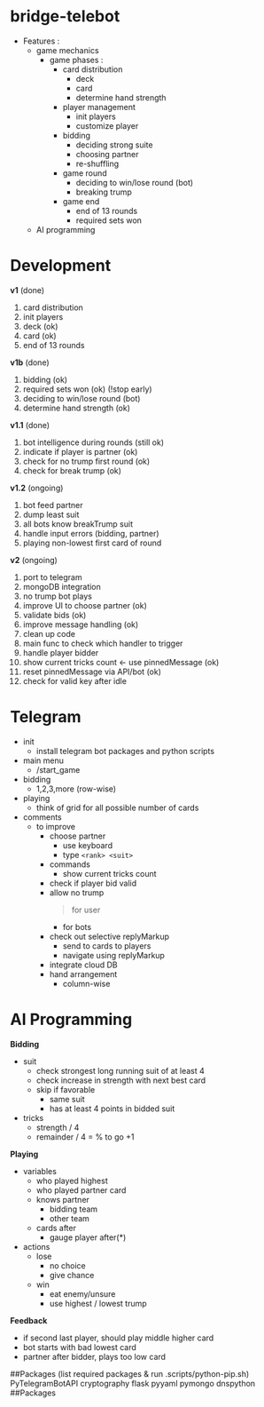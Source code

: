 # bridge-telebot

- Features :
  - game mechanics
    - game phases :
      - card distribution
        - deck
        - card
        - determine hand strength
      - player management
        - init players
        - customize player
      - bidding
        - deciding strong suite
        - choosing partner
        - re-shuffling
      - game round
        - deciding to win/lose round (bot)
        - breaking trump
      - game end
        - end of 13 rounds
        - required sets won
  - AI programming

# Development

**v1** (done)

1. card distribution
2. init players
3. deck (ok)
4. card (ok)
5. end of 13 rounds

**v1b** (done)

1. bidding (ok)
2. required sets won (ok) (!stop early)
3. deciding to win/lose round (bot)
4. determine hand strength (ok)

**v1.1** (done)

1. bot intelligence during rounds (still ok)
2. indicate if player is partner (ok)
3. check for no trump first round (ok)
4. check for break trump (ok)

**v1.2** (ongoing)

1. bot feed partner
2. dump least suit
3. all bots know breakTrump suit
4. handle input errors (bidding, partner)
5. playing non-lowest first card of round

**v2** (ongoing)

1. port to telegram
2. mongoDB integration
3. no trump bot plays
4. improve UI to choose partner (ok)
5. validate bids (ok)
6. improve message handling (ok)
7. clean up code
8. main func to check which handler to trigger
9. handle player bidder
10. show current tricks count <- use pinnedMessage (ok)
11. reset pinnedMessage via API/bot (ok)
12. check for valid key after idle

# Telegram

- init
  - install telegram bot packages and python scripts
- main menu
  - /start_game
- bidding
  - 1,2,3,more (row-wise)
- playing
  - think of grid for all possible number of cards
- comments
  - to improve
    - choose partner
      - use keyboard
      - type `<rank> <suit>`
    - commands
      - show current tricks count
    - check if player bid valid
    - allow no trump
      > for user
      - for bots
    - check out selective replyMarkup
      - send to cards to players
      - navigate using replyMarkup
    - integrate cloud DB
    - hand arrangement
      - column-wise

# AI Programming

**Bidding**

- suit
  - check strongest long running suit of at least 4
  - check increase in strength with next best card
  - skip if favorable
    - same suit
    - has at least 4 points in bidded suit
- tricks
  - strength / 4
  - remainder / 4 = % to go +1

**Playing**

- variables
  - who played highest
  - who played partner card
  - knows partner
    - bidding team
    - other team
  - cards after
    - gauge player after(\*)
- actions
  - lose
    - no choice
    - give chance
  - win
    - eat enemy/unsure
    - use highest / lowest trump

**Feedback**

- if second last player, should play middle higher card
- bot starts with bad lowest card
- partner after bidder, plays too low card

##Packages (list required packages & run .scripts/python-pip.sh)
PyTelegramBotAPI
cryptography
flask
pyyaml
pymongo
dnspython
##Packages
